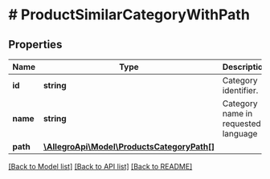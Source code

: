 # # ProductSimilarCategoryWithPath

## Properties

Name | Type | Description | Notes
------------ | ------------- | ------------- | -------------
**id** | **string** | Category identifier. | [optional]
**name** | **string** | Category name in requested language | [optional]
**path** | [**\AllegroApi\Model\ProductsCategoryPath[]**](ProductsCategoryPath.md) |  | [optional]

[[Back to Model list]](../../README.md#models) [[Back to API list]](../../README.md#endpoints) [[Back to README]](../../README.md)
